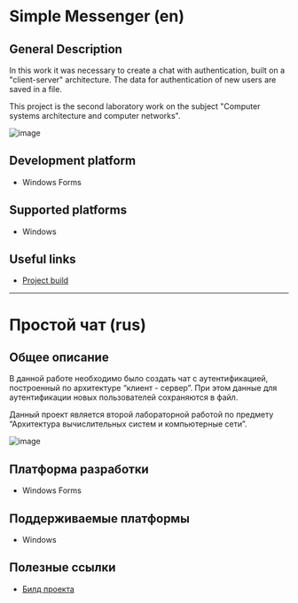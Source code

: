 # Simple Messenger (en)


## General Description
In this work it was necessary to create a chat with authentication, built on a "client-server" architecture. The data for authentication of new users are saved in a file.

This project is the second laboratory work on the subject "Computer systems architecture and computer networks".

![image](https://drive.google.com/uc?export=view&id=1-w2eE1VvLqVpqW6EJ6PbOo8tQuHfpDvD)

## Development platform
* Windows Forms


## Supported platforms
* Windows


## Useful links
* [Project build](https://drive.google.com/drive/folders/1-mhnMz3RCpev4bGkAU9Dh2ihcXsJR9I7?usp=share_link)


---


# Простой чат (rus)


## Общее описание
В данной работе необходимо было создать чат с аутентификацией, построенный по архитектуре “клиент - сервер”. При этом данные для аутентификации новых пользователей сохраняются в файл.

Данный проект является второй лабораторной работой по предмету “Архитектура вычислительных систем и компьютерные сети”.

![image](https://drive.google.com/uc?export=view&id=1-w2eE1VvLqVpqW6EJ6PbOo8tQuHfpDvD)

## Платформа разработки
* Windows Forms


## Поддерживаемые платформы
* Windows


## Полезные ссылки
* [Билд проекта](https://drive.google.com/drive/folders/1-mhnMz3RCpev4bGkAU9Dh2ihcXsJR9I7?usp=share_link)